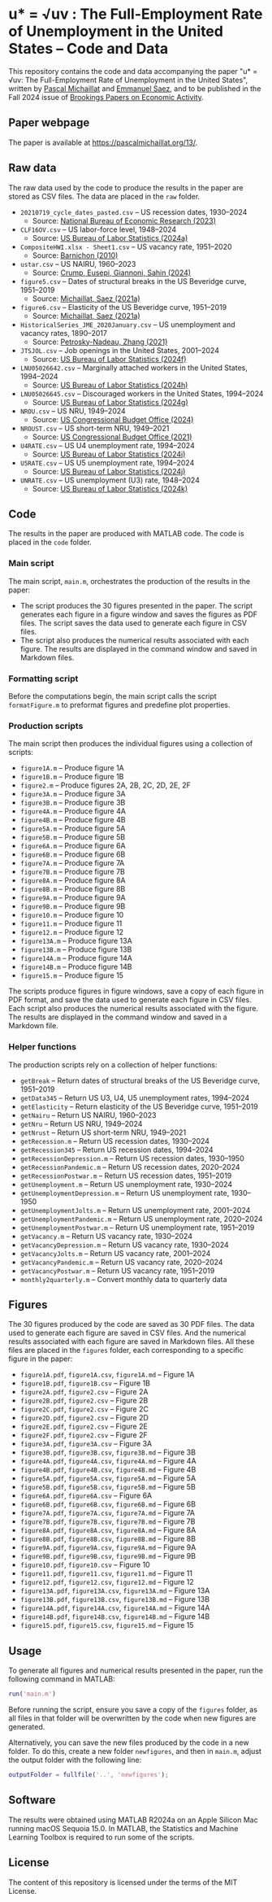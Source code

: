 # u* = √uv : The Full-Employment Rate of Unemployment in the United States – Code and Data

This repository contains the code and data accompanying the paper "u* = √uv: The Full-Employment Rate of Unemployment in the United States", written by [Pascal Michaillat](https://pascalmichaillat.org) and [Emmanuel Saez](https://eml.berkeley.edu/~saez/), and to be published in the Fall 2024 issue of [Brookings Papers on Economic Activity](https://www.brookings.edu/events/bpea-fall-2024-conference/).

## Paper webpage

The paper is available at https://pascalmichaillat.org/13/.

## Raw data

The raw data used by the code to produce the results in the paper are stored as CSV files. The data are placed in the `raw` folder. 

+ `20210719_cycle_dates_pasted.csv` – US recession dates, 1930–2024
	+ Source: [National Bureau of Economic Research (2023)](http://data.nber.org/data/cycles/)
+ `CLF16OV.csv` – US labor-force level, 1948–2024
	+ Source: [US Bureau of Labor Statistics (2024a)](https://fred.stlouisfed.org/series/CLF16OV)
+ `CompositeHWI.xlsx - Sheet1.csv` – US vacancy rate, 1951–2020
	+ Source: [Barnichon (2010)](https://docs.google.com/spreadsheets/d/1fkMinSHkjTL99-bLZYFldQ8rHtgh8lxd)
+ `ustar.csv` – US NAIRU, 1960–2023
	+ Source: [Crump, Eusepi, Giannoni, Sahin (2024)](https://doi.org/10.1016/j.jmoneco.2024.103580)
+ `figure5.csv` – Dates of structural breaks in the US Beveridge curve, 1951–2019
	+ Source: [Michaillat, Saez (2021a)](https://github.com/pmichaillat/unemployment-gap)
+ `figure6.csv` – Elasticity of the US Beveridge curve, 1951–2019
	+ Source: [Michaillat, Saez (2021a)](https://github.com/pmichaillat/unemployment-gap)
+ `HistoricalSeries_JME_2020January.csv` – US unemployment and vacancy rates, 1890–2017
	+ Source: [Petrosky-Nadeau, Zhang (2021)](https://docs.google.com/spreadsheets/d/1Ym0zkHZtIvb73zjLzL2cz_P5lXrulzFgvZpA5ZYyElI)
+ `JTSJOL.csv` – Job openings in the United States, 2001–2024
	+ Source: [US Bureau of Labor Statistics (2024f)](https://fred.stlouisfed.org/series/JTSJOL)
+ `LNU05026642.csv` – Marginally attached workers in the United States, 1994–2024
	+ Source: [US Bureau of Labor Statistics (2024h)](https://fred.stlouisfed.org/series/LNU05026642)
+ `LNU05026645.csv` – Discouraged workers in the United States, 1994–2024
	+ Source: [US Bureau of Labor Statistics (2024g)](https://fred.stlouisfed.org/series/LNU05026645)
+ `NROU.csv` – US NRU, 1949–2024
	+ Source: [US Congressional Budget Office (2024)](https://fred.stlouisfed.org/series/NROU)
+ `NROUST.csv` – US short-term NRU, 1949–2021
	+ Source: [US Congressional Budget Office (2021)](https://fred.stlouisfed.org/series/NROUST)
+ `U4RATE.csv` – US U4 unemployment rate, 1994–2024
	+ Source: [US Bureau of Labor Statistics (2024i)](https://fred.stlouisfed.org/series/U4RATE)
+ `U5RATE.csv` – US U5 unemployment rate, 1994–2024
	+ Source: [US Bureau of Labor Statistics (2024j)](https://fred.stlouisfed.org/series/U5RATE)
+ `UNRATE.csv` – US unemployment (U3) rate, 1948–2024
	+ Source: [US Bureau of Labor Statistics (2024k)](https://fred.stlouisfed.org/series/UNRATE)

## Code

The results in the paper are produced with MATLAB code. The code is placed in the `code` folder.

### Main script

The main script, `main.m`, orchestrates the production of the results in the paper:

+ The script produces the 30 figures presented in the paper. The script generates each figure in a figure window and saves the figures as PDF files. The script saves the data used to generate each figure in CSV files.
+ The script also produces the numerical results associated with each figure. The results are displayed in the command window and saved in Markdown files.

### Formatting script

Before the computations begin, the main script calls the script `formatFigure.m` to preformat figures and predefine plot properties.

### Production scripts

The main script then produces the individual figures using a collection of scripts:

+ `figure1A.m` – Produce figure 1A
+ `figure1B.m` – Produce figure 1B
+ `figure2.m` – Produce figures 2A, 2B, 2C, 2D, 2E, 2F
+ `figure3A.m` – Produce figure 3A
+ `figure3B.m` – Produce figure 3B
+ `figure4A.m` – Produce figure 4A
+ `figure4B.m` – Produce figure 4B
+ `figure5A.m` – Produce figure 5A
+ `figure5B.m` – Produce figure 5B
+ `figure6A.m` – Produce figure 6A
+ `figure6B.m` – Produce figure 6B
+ `figure7A.m` – Produce figure 7A
+ `figure7B.m` – Produce figure 7B
+ `figure8A.m` – Produce figure 8A
+ `figure8B.m` – Produce figure 8B
+ `figure9A.m` – Produce figure 9A
+ `figure9B.m` – Produce figure 9B
+ `figure10.m` – Produce figure 10
+ `figure11.m` – Produce figure 11
+ `figure12.m` – Produce figure 12
+ `figure13A.m` – Produce figure 13A
+ `figure13B.m` – Produce figure 13B
+ `figure14A.m` – Produce figure 14A
+ `figure14B.m` – Produce figure 14B
+ `figure15.m` – Produce figure 15

The scripts produce figures in figure windows, save a copy of each figure in PDF format, and save the data used to generate each figure in CSV files. Each script also produces the numerical results associated with the figure. The results are displayed in the command window and saved in a Markdown file.

### Helper functions

The production scripts rely on a collection of helper functions:
 
+ `getBreak` – Return dates of structural breaks of the US Beveridge curve, 1951–2019
+ `getData345` – Return US U3, U4, U5 unemployment rates, 1994–2024
+ `getElasticity` – Return elasticity of the US Beveridge curve, 1951–2019
+ `getNairu` – Return US NAIRU, 1960–2023
+ `getNru` – Return US NRU, 1949–2024
+ `getNrust` – Return US short-term NRU, 1949–2021
+ `getRecession.m` – Return US recession dates, 1930–2024
+ `getRecession345` – Return US recession dates, 1994–2024
+ `getRecessionDepression.m` – Return US recession dates, 1930–1950
+ `getRecessionPandemic.m` – Return US recession dates, 2020–2024
+ `getRecessionPostwar.m` – Return US recession dates, 1951–2019
+ `getUnemployment.m` – Return US unemployment rate, 1930–2024
+ `getUnemploymentDepression.m` – Return US unemployment rate, 1930–1950
+ `getUnemploymentJolts.m` – Return US unemployment rate, 2001–2024
+ `getUnemploymentPandemic.m` – Return US unemployment rate, 2020–2024
+ `getUnemploymentPostwar.m` – Return US unemployment rate, 1951–2019
+ `getVacancy.m` – Return US vacancy rate, 1930–2024
+ `getVacancyDepression.m` – Return US vacancy rate, 1930–2024
+ `getVacancyJolts.m` – Return US vacancy rate, 2001–2024
+ `getVacancyPandemic.m` – Return US vacancy rate, 2020–2024
+ `getVacancyPostwar.m` – Return US vacancy rate, 1951–2019
+ `monthly2quarterly.m` – Convert monthly data to quarterly data

## Figures

The 30 figures produced by the code are saved as 30 PDF files. The data used to generate each figure are saved in CSV files. And the numerical results associated with each figure are saved in Markdown files. All these files are placed in the `figures` folder, each corresponding to a specific figure in the paper:

+ `figure1A.pdf`, `figure1A.csv`, `figure1A.md` – Figure 1A
+ `figure1B.pdf`, `figure1B.csv` – Figure 1B
+ `figure2A.pdf`, `figure2.csv` – Figure 2A
+ `figure2B.pdf`, `figure2.csv` – Figure 2B
+ `figure2C.pdf`, `figure2.csv` – Figure 2C
+ `figure2D.pdf`, `figure2.csv` – Figure 2D
+ `figure2E.pdf`, `figure2.csv` – Figure 2E
+ `figure2F.pdf`, `figure2.csv` – Figure 2F
+ `figure3A.pdf`, `figure3A.csv` – Figure 3A
+ `figure3B.pdf`, `figure3B.csv`, `figure3B.md` – Figure 3B
+ `figure4A.pdf`, `figure4A.csv`, `figure4A.md` – Figure 4A
+ `figure4B.pdf`, `figure4B.csv`, `figure4B.md` – Figure 4B
+ `figure5A.pdf`, `figure5A.csv`, `figure5A.md` – Figure 5A
+ `figure5B.pdf`, `figure5B.csv`, `figure5B.md` – Figure 5B
+ `figure6A.pdf`, `figure6A.csv` – Figure 6A
+ `figure6B.pdf`, `figure6B.csv`, `figure6B.md` – Figure 6B
+ `figure7A.pdf`, `figure7A.csv`, `figure7A.md` – Figure 7A
+ `figure7B.pdf`, `figure7B.csv`, `figure7B.md` – Figure 7B
+ `figure8A.pdf`, `figure8A.csv`, `figure8A.md` – Figure 8A
+ `figure8B.pdf`, `figure8B.csv`, `figure8B.md` – Figure 8B
+ `figure9A.pdf`, `figure9A.csv`, `figure9A.md` – Figure 9A
+ `figure9B.pdf`, `figure9B.csv`, `figure9B.md` – Figure 9B
+ `figure10.pdf`, `figure10.csv` – Figure 10
+ `figure11.pdf`, `figure11.csv`, `figure11.md` – Figure 11
+ `figure12.pdf`, `figure12.csv`, `figure12.md` – Figure 12
+ `figure13A.pdf`, `figure13A.csv`, `figure13A.md` – Figure 13A
+ `figure13B.pdf`, `figure13B.csv`, `figure13B.md` – Figure 13B
+ `figure14A.pdf`, `figure14A.csv`, `figure14A.md` – Figure 14A
+ `figure14B.pdf`, `figure14B.csv`, `figure14B.md` – Figure 14B
+ `figure15.pdf`, `figure15.csv`, `figure15.md` – Figure 15

## Usage

To generate all figures and numerical results presented in the paper, run the following command in MATLAB:

```matlab
run('main.m')
```

Before running the script, ensure you save a copy of the `figures` folder, as all files in that folder will be overwritten by the code when new figures are generated.

Alternatively, you can save the new files produced by the code in a new folder. To do this, create a new folder `newfigures`, and then in `main.m`, adjust the output folder with the following line:

```matlab
outputFolder = fullfile('..', 'newfigures');
```

## Software

The results were obtained using MATLAB R2024a on an Apple Silicon Mac running macOS Sequoia 15.0. In MATLAB, the Statistics and Machine Learning Toolbox is required to run  some of the scripts.

## License

The content of this repository is licensed under the terms of the MIT License.
